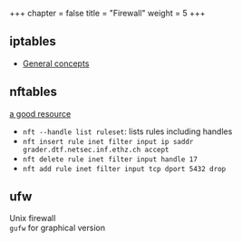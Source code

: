 +++
chapter = false
title = "Firewall"
weight = 5
+++

<!-- Introduction: what is a firewall? -->

## iptables
- [General concepts](https://www.thegeekstuff.com/2011/01/iptables-fundamentals/)

## nftables

[a good resource](https://wiki.archlinux.org/title/Nftables)

- `nft --handle list ruleset`: lists rules including handles
- `nft insert rule inet filter input ip saddr grader.dtf.netsec.inf.ethz.ch accept`
- `nft delete rule inet filter input handle 17`
- `nft add rule inet filter input tcp dport 5432 drop`

## ufw
Unix firewall  
`gufw` for graphical version
